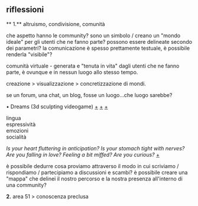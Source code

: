## riflessioni <br>

<!--- immagine --->

** 1.** altruismo, condivisione, comunità

che aspetto hanno le community? sono un simbolo / creano un "mondo ideale" per gli utenti che ne fanno parte? possono essere delineate secondo dei parametri? la comunicazione è spesso prettamente testuale, è possibile renderla "visibile"?

comunità virtuale - generata e "tenuta in vita" dagli utenti che ne fanno parte, è ovunque e in nessun luogo allo stesso tempo.

creazione > visualizzazione > concretizzazione di mondi.

se un forum, una chat, un blog, fosse un luogo...che luogo sarebbe?

• Dreams (3d sculpting videogame) [+](http://dreams.mediamolecule.com/) [+](https://www.youtube.com/watch?v=odfYSiTpXpo) [+](https://www.youtube.com/watch?v=zYqSEzKIrw4)

lingua<br>espressività<br>emozioni<br>socialità

*Is your heart fluttering in anticipation? Is your stomach tight with nerves? Are you falling in love? Feeling a bit miffed? Are you curious?* [+](https://g.co/kgs/UEuT9H)

è possibile dedurre cosa proviamo attraverso il modo in cui scriviamo / rispondiamo / partecipiamo a discussioni e scambi? è possibile creare una "mappa" che delinei il nostro percorso e la nostra presenza all'interno di una community?

**2.** area 51 > conoscenza preclusa
